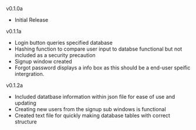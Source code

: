 v0.1.0a
- Initial Release

v0.1.1a
- Login button queries specified database
- Hashing function to compare user input to databse functional but not included 
as a security precaution
- Signup window created
- Forgot password displays a info box as this should be a end-user speific 
    intergration.

v0.1.2a
- Included datatbase information within json file for ease of use and updating
- Creating new users from the signup sub windows is functional
- Created text file for quickly making database tables with correct structure